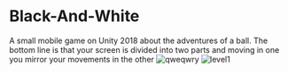 # Black-And-White
A small mobile game on Unity 2018 about the adventures of a ball. The bottom line is that your screen is divided into two parts and moving in one you mirror your movements in the other
![qweqwry](https://github.com/Poitreqm/Black-And-White/assets/23151017/fff59d31-97f7-4890-bc32-4d2b966ae90a)
![level1](https://github.com/Poitreqm/Black-And-White/assets/23151017/37f59967-8acd-4cb6-9e0b-e9f4bd144250)
